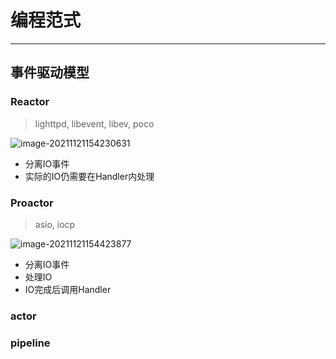 # 编程范式

---



## 事件驱动模型

### Reactor

> lighttpd, libevent, libev, poco

![image-20211121154230631](https://gitee.com/masstsing/picgo-picserver/raw/master/image-20211121154230631.png)

- 分离IO事件
- 实际的IO仍需要在Handler内处理

### Proactor

> asio, iocp

![image-20211121154423877](https://gitee.com/masstsing/picgo-picserver/raw/master/image-20211121154423877.png)

- 分离IO事件
- 处理IO
- IO完成后调用Handler



### actor



### pipeline